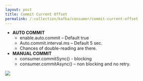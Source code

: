 ```yaml
---
layout: post
title: Commit Current Offset
permalink: /:collection/kafka/consumer/commit-current-offset
---
```


- **AUTO COMMIT**
  - enable.auto.commit – Default true
  - Auto.commit.interval.ms – Default 5 sec.
  - Chances of double-reading are there.
- **MANUAL COMMIT**
  - consumer.commitSync() - blocking
  - consumer.commitAsync() – non blocking and no retry.

![]({{site.cdn}}/kafka/commit-current-offset.png)
